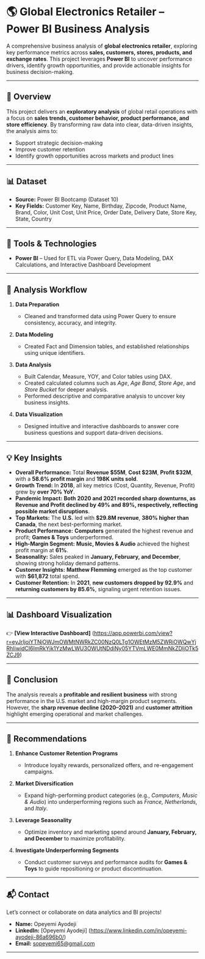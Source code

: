 # 🌎 Global Electronics Retailer – Power BI Business Analysis  

A comprehensive business analysis of **global electronics retailer**, exploring key performance metrics across **sales, customers, stores, products, and exchange rates**. This project leverages **Power BI** to uncover performance drivers, identify growth opportunities, and provide actionable insights for business decision-making.  

---

## 📘 Overview  
This project delivers an **exploratory analysis** of global retail operations with a focus on **sales trends, customer behavior, product performance, and store efficiency**. By transforming raw data into clear, data-driven insights, the analysis aims to:  
- Support strategic decision-making  
- Improve customer retention  
- Identify growth opportunities across markets and product lines  

---

## 📊 Dataset  
- **Source:** Power BI Bootcamp (Dataset 10)  
- **Key Fields:** Customer Key, Name, Birthday, Zipcode, Product Name, Brand, Color, Unit Cost, Unit Price, Order Date, Delivery Date, Store Key, State, Country  

---

## 🧰 Tools & Technologies  
- **Power BI** – Used for ETL via Power Query, Data Modeling, DAX Calculations, and Interactive Dashboard Development  

---

## 🔎 Analysis Workflow  

1. **Data Preparation**  
   - Cleaned and transformed data using Power Query to ensure consistency, accuracy, and integrity.  

2. **Data Modeling**  
   - Created Fact and Dimension tables, and established relationships using unique identifiers.  

3. **Data Analysis**  
   - Built Calendar, Measure, YOY, and Color tables using DAX.  
   - Created calculated columns such as *Age*, *Age Band*, *Store Age*, and *Store Bucket* for deeper analysis.  
   - Performed descriptive and comparative analysis to uncover key business insights.  

4. **Data Visualization**  
   - Designed intuitive and interactive dashboards to answer core business questions and support data-driven decisions.  

---

## 💡 Key Insights  

- **Overall Performance:** Total **Revenue $55M**, **Cost $23M**, **Profit $32M**, with a **58.6% profit margin** and **198K units sold**.  
- **Growth Trend:** In **2018**, all key metrics (Cost, Quantity, Revenue, Profit) grew by **over 70% YoY**.  
- **Pandemic Impact:** **Both 2020 and 2021 recorded sharp downturns, as Revenue and Profit declined by 49% and 89%, respectively, reflecting possible market disruptions**.  
- **Top Markets:** The **U.S.** led with **$29.8M revenue**, **380% higher than Canada**, the next best-performing market.  
- **Product Performance:** **Computers** generated the highest revenue and profit; **Games & Toys** underperformed.  
- **High-Margin Segment:** **Music, Movies & Audio** achieved the highest profit margin at **61%**.  
- **Seasonality:** Sales peaked in **January, February, and December**, showing strong holiday demand patterns.  
- **Customer Insights:** **Matthew Flemming** emerged as the top customer with **$61,872** total spend.  
- **Customer Retention:** In **2021**, **new customers dropped by 92.9%** and **returning customers by 85.6%**, signaling urgent retention issues.  

---

## 📊 Dashboard Visualization  
👉 **[View Interactive Dashboard]** (https://app.powerbi.com/view?r=eyJrIjoiYTNjOWJmOWMtNWRkZC00NzQ0LTg1OWEtMzM5ZWRiOWQwYjRhIiwidCI6ImRkYjk1YzMwLWU3OWUtNDdiNy05YTVmLWE0MmNkZDljOTk5ZCJ9)

---

## 🧾 Conclusion  
The analysis reveals a **profitable and resilient business** with strong performance in the U.S. market and high-margin product segments. However, the **sharp revenue decline (2020–2021)** and **customer attrition** highlight emerging operational and market challenges.  

---

## 🎯 Recommendations  

1. **Enhance Customer Retention Programs**  
   - Introduce loyalty rewards, personalized offers, and re-engagement campaigns.  

2. **Market Diversification**  
   - Expand high-performing product categories (e.g., *Computers*, *Music & Audio*) into underperforming regions such as *France, Netherlands,* and *Italy*.  

3. **Leverage Seasonality**  
   - Optimize inventory and marketing spend around **January, February, and December** to maximize profitability.  

4. **Investigate Underperforming Segments**  
   - Conduct customer surveys and performance audits for **Games & Toys** to guide repositioning or product discontinuation.  

---

## 📬 Contact  
Let’s connect or collaborate on data analytics and BI projects!  

- **Name:** Opeyemi Ayodeji  
- **LinkedIn:** [Opeyemi Ayodeji] (https://www.linkedin.com/in/opeyemi-ayodeji-86a696b0/)  
- **Email:** sopeyemi65@gmail.com  

---
